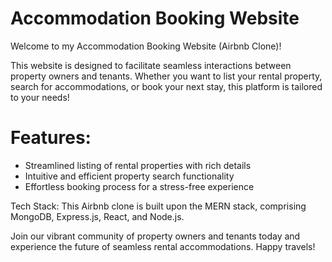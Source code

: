 # Accommodation Booking Website
Welcome to my  Accommodation Booking Website (Airbnb Clone)!

This website is designed to facilitate seamless interactions between property owners and tenants. Whether you want to list your rental property, search for accommodations, or book your next stay, this platform is tailored to your needs!

# Features:
- Streamlined listing of rental properties with rich details
- Intuitive and efficient property search functionality
- Effortless booking process for a stress-free experience

Tech Stack:
This Airbnb clone is built upon the MERN stack, comprising MongoDB, Express.js, React, and Node.js.

Join our vibrant community of property owners and tenants today and experience the future of seamless rental accommodations. Happy travels!
